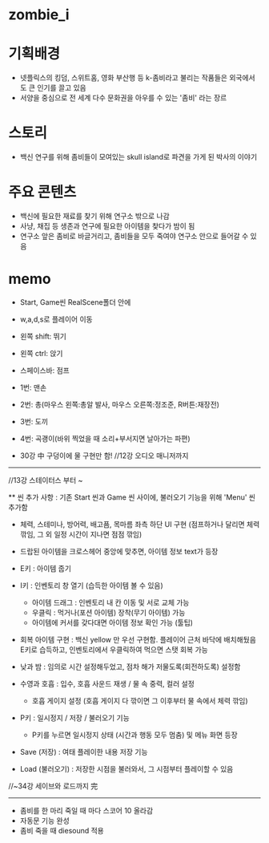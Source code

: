 # zombie_i

# 기획배경
- 넷플릭스의 킹덤, 스위트홈, 영화 부산행 등 k-좀비라고 불리는 작품들은 외국에서도 큰 인기를 끌고 있음
- 서양을 중심으로 전 세계 다수 문화권을 아우를 수 있는 '좀비' 라는 장르

# 스토리
- 백신 연구를 위해 좀비들이 모여있는 skull island로 파견을 가게 된 박사의 이야기

# 주요 콘텐츠
- 백신에 필요한 재료를 찾기 위해 연구소 밖으로 나감
- 사냥, 채집 등 생존과 연구에 필요한 아이템을 찾다가 밤이 됨
- 연구소 앞은 좀비로 바글거리고, 좀비들을 모두 죽여야 연구소 안으로 들어갈 수 있음






# memo
- Start, Game씬 RealScene폴더 안에

- w,a,d,s로 플레이어 이동
- 왼쪽 shift: 뛰기
- 왼쪽 ctrl: 앉기
- 스페이스바: 점프

- 1번: 맨손
- 2번: 총(마우스 왼쪽:총알 발사, 마우스 오른쪽:정조준, R버튼:재장전)
- 3번: 도끼
- 4번: 곡괭이(바위 찍었을 때 소리+부서지면 날아가는 파편)

- 30강 中 구덩이에 물 구현만 함!
//12강 오디오 매니저까지

---------

//13강 스테이터스 부터 ~


** 씬 추가 사항 : 기존 Start 씬과 Game 씬 사이에, 불러오기 기능을 위해 'Menu' 씬 추가함

- 체력, 스테미나, 방어력, 배고픔, 목마름 좌측 하단 UI 구현 (점프하거나 달리면 체력 깎임, 그 외 일정 시간이 지나면 점점 깎임)
- 드랍된 아이템을 크로스헤어 중앙에 맞추면, 아이템 정보 text가 등장 

- E키 : 아이템 줍기

- I키 : 인벤토리 창 열기 (습득한 아이템 볼 수 있음)
  + 아이템 드래그 : 인벤토리 내 칸 이동 및 서로 교체 가능
  + 우클릭 : 먹거나(포션 아이템) 장착(무기 아이템) 가능
  + 아이템에 커서를 갖다대면 아이템 정보 확인 가능 (툴팁)
  
- 회복 아이템 구현 : 백신 yellow 만 우선 구현함. 플레이어 근처 바닥에 배치해뒀음
  E키로 습득하고, 인벤토리에서 우클릭하여 먹으면 스탯 회복 가능
  
- 낮과 밤 : 임의로 시간 설정해두었고, 점차 해가 저물도록(회전하도록) 설정함
- 수영과 호흡 : 입수, 호흡 사운드 재생 / 물 속 중력, 컬러 설정
  + 호흡 게이지 설정 (호흡 게이지 다 깎이면 그 이후부터 물 속에서 체력 깎임)

- P키 : 일시정지 / 저장 / 불러오기 기능
  + P키를 누르면 일시정지 상태 (시간과 행동 모두 멈춤) 및 메뉴 화면 등장
  
- Save (저장) : 여태 플레이한 내용 저장 기능
- Load (불러오기) : 저장한 시점을 불러와서, 그 시점부터 플레이할 수 있음

//~34강 세이브와 로드까지 完


---------

- 좀비를 한 마리 죽일 때 마다 스코어 10 올라감
- 자동문 기능 완성
- 좀비 죽을 때 diesound 적용

